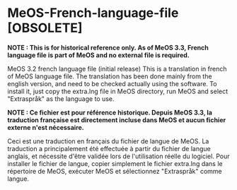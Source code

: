 # MeOS-French-language-file [OBSOLETE]
**NOTE : This is for historical reference only. As of MeOS 3.3, French language file is part of MeOS and no external file is required.**

MeOS 3.2 french language file (initial release)
This is a translation in french of MeOS language file.
The translation has been done mainly from the english version, and need to be checked actually using the software.
To install it, just copy the extra.lng file in MeOS directory, run MeOS and select "Extraspråk" as the language to use.

**NOTE : Ce fichier est pour référence historique. Depuis MeOS 3.3, la traduction française est directement incluse dans MeOS et aucun fichier externe n'est nécessaire.**

Ceci est une traduction en français du fichier de langue de MeOS.
La traduction a principalement été effectuée à partir du fichier de langue anglais, et nécessite d'être validée lors de l'utilisation réelle du logiciel.
Pour installer le fichier de langue, copier simplement le fichier extra.lng dans le répertoire de MeOS, exécuter MeOS et sélectionnez "Extraspråk" comme langue.

